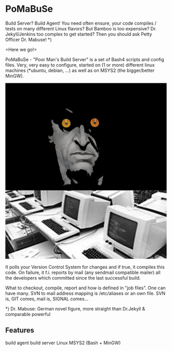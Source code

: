 # PoMaBuSe

Build Server? Build Agent! You need often ensure, your code compiles / tests on many different Linux flavors? But Bamboo is too expensive? Dr. Jekyll/Jenkins too complex to get started? Then you should ask Petty Officer Dr. Mabuse! *)

=Here we go!=

PoMaBuSe - "Poor Man's Build Server" is a set of Bash4 scripts and config files.
Very, very easy to configure, started on (1 or more) different linux machines (*ubuntu, debian, ...) as well as on MSYS2 (the bigger/better MinGW).

![Logo](./artwork_pomabuse_1.png?raw=true)


It polls your Version Control System for changes and if true, it compiles this code.
On failure, it f.i. reports by mail (any sendmail compatible mailer) all the developers which committed since the last successful build.

What to checkout, compile, report and how is defined in "job files". 
One can have many. 
SVN to mail address mapping is /etc/aliases or an own file.
SVN is, GIT comes, mail is, SIGNAL comes...

*) Dr. Mabuse: German novel figure, more straight than Dr.Jekyll & comparable powerful

## Features
build agent
build server
Linux
MSYS2 (Bash + MinGW)

